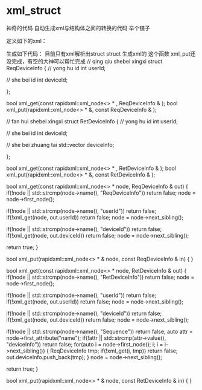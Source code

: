 # xml_struct
神奇的代码
自动生成xml与结构体之间的转换的代码
举个镊子

定义如下的xml：
<struct name='ReqDeviceInfo' type='struct' def='struct' desc='qing qiu shebei xingxi'>
<item name='userId' type='base' def='int' desc='yong hu id'></item>
<item name='deviceId' type='base' def='int' desc='she bei id'></item>
</struct>
<struct name='RetDeviceInfo' type='struct' def='struct' desc='fan hui shebei xingxi'> 
<item name='userId' type='base' def='int' desc='yong hu id'></item>
<item name='deviceId' type='base' def='int' desc='she bei id'></item>
<item name='deviceInfo' type='seq' def='std::vector<ReqDeviceInfo>' base_type='ReqDeviceInfo' desc='she bei zhuang tai'></item>
</struct>

生成如下代码：
目前只有xml解析出struct
struct 生成xml的 这个函数 xml_put还没完成，有空的大神可以帮忙完成
// qing qiu shebei xingxi
struct ReqDeviceInfo
{
// yong hu id
int    userId;

// she bei id
int    deviceId;

};

bool xml_get(const rapidxml::xml_node<> * , ReqDeviceInfo & );
bool xml_put(rapidxml::xml_node<> * &, const ReqDeviceInfo & );

// fan hui shebei xingxi
struct RetDeviceInfo
{
// yong hu id
int    userId;

// she bei id
int    deviceId;

// she bei zhuang tai
std::vector<ReqDeviceInfo>    deviceInfo;

};

bool xml_get(const rapidxml::xml_node<> * , RetDeviceInfo & );
bool xml_put(rapidxml::xml_node<> * &, const RetDeviceInfo & );

bool xml_get(const rapidxml::xml_node<> * node, ReqDeviceInfo & out)
{
if(!node || std::strcmp(node->name(), "ReqDeviceInfo"))
return false;
node = node->first_node();

if(!node || std::strcmp(node->name(), "userId"))
return false;
if(!xml_get(node, out.userId))
return false;
node = node->next_sibling();

if(!node || std::strcmp(node->name(), "deviceId"))
return false;
if(!xml_get(node, out.deviceId))
return false;
node = node->next_sibling();

return true;
}

bool xml_put(rapidxml::xml_node<> * & node, const ReqDeviceInfo & in)
{
}

bool xml_get(const rapidxml::xml_node<> * node, RetDeviceInfo & out)
{
if(!node || std::strcmp(node->name(), "RetDeviceInfo"))
return false;
node = node->first_node();

if(!node || std::strcmp(node->name(), "userId"))
return false;
if(!xml_get(node, out.userId))
return false;
node = node->next_sibling();

if(!node || std::strcmp(node->name(), "deviceId"))
return false;
if(!xml_get(node, out.deviceId))
return false;
node = node->next_sibling();

if(!node || std::strcmp(node->name(), "Sequence"))
return false;
auto attr = node->first_attribute("name");
if(!attr || std::strcmp(attr->value(), "deviceInfo"))
return false;
for(auto i = node->first_node(); i; i = i->next_sibling())
{
ReqDeviceInfo tmp;
if(!xml_get(i, tmp))
return false;
out.deviceInfo.push_back(tmp);
}
node = node->next_sibling();

return true;
}

bool xml_put(rapidxml::xml_node<> * & node, const RetDeviceInfo & in)
{
}

